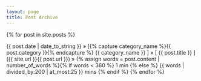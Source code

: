 ```yaml
---
layout: page
title: Post Archive
---
```


{% for post in site.posts %}

{{ post.date | date_to_string }} » [{% capture category_name %}{{ post.category }}{% endcapture %} {{ category_name }} ] » [ {{ post.title }} ]({{ site.url }}{{ post.url }}) » {% assign words = post.content | number_of_words %}{% if words < 360 %} 1 min {% else %} {{ words | divided_by:200 | at_most:25 }} mins {% endif %} {% endfor %}